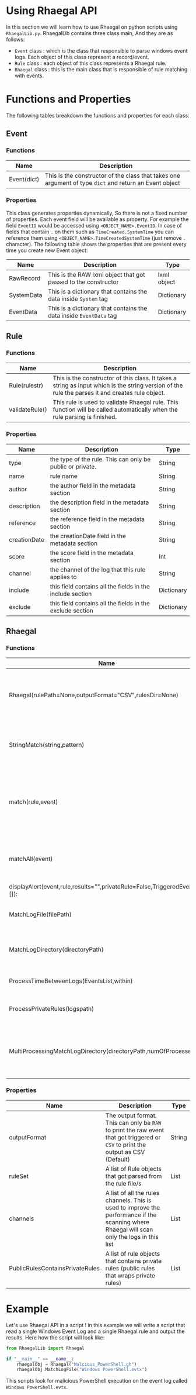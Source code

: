 # Using Rhaegal API

In this section we will learn how to use Rhaegal on python scripts using `RhaegalLib.py`. RhaegalLib contains three class main, And they are as follows:

* `Event` class : which is the class that responsible to parse windows event logs. Each object of this class represent a record/event.
* `Rule` class : each object of this class represents a Rhaegal rule.
* `Rhaegal` class : this is the main class that is responsible of rule matching with events.

# Functions and Properties

The following tables breakdown the functions and properties for each class:

## Event

### Functions

| Name        | Description                                                  |
| ----------- | ------------------------------------------------------------ |
| Event(dict) | This is the constructor of the class that takes one argument of type `dict` and return an Event object |

### Properties

This class generates properties dynamically, So there is not a fixed number of properties. Each event field will be available as property. For example the field `EventID` would be accessed using `<OBJECT_NAME>.EventID`. In case of fields that contain `.` on them such as `TimeCreated.SystemTime` you can reference them using `<OBJECT_NAME>.TimeCreatedSystemTime` (just remove `.` character). The following table shows the properties that are present every time you create new Event object:

| Name       | Description                                                  | Type        |
| ---------- | ------------------------------------------------------------ | ----------- |
| RawRecord  | This is the RAW lxml object that got passed to the constructor | lxml object |
| SystemData | This is a dictionary that contains the data inside `System` tag | Dictionary  |
| EventData  | This is a dictionary that contains the data inside `EventData` tag | Dictionary  |

## Rule

### Functions

| Name           | Description                                                  |
| -------------- | ------------------------------------------------------------ |
| Rule(rulestr)  | This is the constructor of this class. It takes a string as input which is the string version of the rule the parses it and creates rule object. |
| validateRule() | This rule is used to validate Rhaegal rule. This function will be called automatically when the rule parsing is finished. |

### Properties

| Name         | Description                                               | Type       |
| ------------ | --------------------------------------------------------- | ---------- |
| type         | the type of the rule. This can only be public or private. | String     |
| name         | rule name                                                 | String     |
| author       | the author field in the metadata section                  | String     |
| description  | the description field in the metadata section             | String     |
| reference    | the reference field in the metadata section               | String     |
| creationDate | the creationDate field in the metadata section            | String     |
| score        | the score field in the metadata section                   | Int        |
| channel      | the channel of the log that this rule applies to          | String     |
| include      | this field contains all the fields in the include section | Dictionary |
| exclude      | this field contains all the fields in the exclude section | Dictionary |


## Rhaegal

### Functions

| Name                                                         | Description                                                  |
| ------------------------------------------------------------ | ------------------------------------------------------------ |
| Rhaegal(rulePath=None,outputFormat="CSV",rulesDir=None)      | This is the constructor for this class. it accepts a single rule file, a path to multiple rules and output format RAW or CSV (Default). |
| StringMatch(string,pattern)                                  | Helper function that takes a string and a pattern then return True if the pattern matches the string or False if it is not. |
| match(rule,event)                                            | This is the main matching function. It takes a rule object and an event object and return the matched strings if there is a match or False if there is no match. |
| matchAll(event)                                              | This function takes an event object as an argument and matches all the ruleset to the given event object |
| displayAlert(event,rule,results="",privateRule=False,TriggeredEvents=[]): | This function handles the output.                            |
| MatchLogFile(filePath)                                       | Takes a path to EVTX file as argument and search through it using the ruleset. |
| MatchLogDirectory(directoryPath)                             | Takes a path to a directory that contains EVTX files to search through using the ruleset. |
| ProcessTimeBetweenLogs(EventsList,within)                    | This function is a helper function for the private rules.    |
| ProcessPrivateRules(logspath)                                | This function will only get called if there is a private rule. |
| MultiProcessingMatchLogDirectory(directoryPath,numOfProcesses=1) | This function is the same as the MatchLogDirectory(). the only deference is that this function utilizes multiprocessing |

### Properties

| Name                            | Description                                                  | Type   |
| ------------------------------- | ------------------------------------------------------------ | ------ |
| outputFormat                    | The output format. This can only be `RAW` to print the raw event that got triggered or `CSV` to print the output as CSV (Default) | String |
| ruleSet                         | A list of Rule objects that got parsed from the rule file/s  | List   |
| channels                        | A list of all the rules channels. This is used to improve the performance if the scanning where Rhaegal will scan only the logs in this list | List   |
| PublicRulesContainsPrivateRules | A list of rule objects that contains private rules (public rules that wraps private rules) | List   |

# Example

Let's use Rhaegal API in a script ! in this example we will write a script that read a single Windows Event Log and a single Rhaegal rule and output the results. Here how the script will look like:

```python
from RhaegalLib import Rhaegal

if "__main__" == __name__:
    rhaegalObj = Rhaegal("Malcious_PowerShell.gh")
    rhaegalObj.MatchLogFile("Windows PowerShell.evtx")
```

This scripts look for malicious PowerShell execution on the event log called `Windows PowerShell.evtx`.